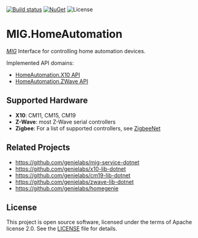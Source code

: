 [![Build status](https://ci.appveyor.com/api/projects/status/m9gpdbs7toa1348y?svg=true)](https://ci.appveyor.com/project/genemars/mig-homeauto)
[![NuGet](https://img.shields.io/nuget/v/MIG.HomeAutomation.svg)](https://www.nuget.org/packages/MIG.HomeAutomation/)
![License](https://img.shields.io/github/license/genielabs/mig-homeauto.svg)

# MIG.HomeAutomation

*[MIG](https://github.com/genielabs/mig-service-dotnet)* Interface for controlling home automation devices.

Implemented API domains:

- [HomeAutomation.X10 API](https://genielabs.github.io/HomeGenie/api/mig/mig_api_x10.html)
- [HomeAutomation.ZWave API](https://genielabs.github.io/HomeGenie/api/mig/mig_api_zwave.html)

## Supported Hardware

- **X10**: CM11, CM15, CM19
- **Z-Wave**: most Z-Wave serial controllers
- **Zigbee**: For a list of supported controllers, see [ZigbeeNet](https://github.com/Mr-Markus/ZigbeeNet)

## Related Projects

- https://github.com/genielabs/mig-service-dotnet
- https://github.com/genielabs/x10-lib-dotnet
- https://github.com/genielabs/cm19-lib-dotnet
- https://github.com/genielabs/zwave-lib-dotnet
- https://github.com/genielabs/homegenie

## License

This project is open source software, licensed under the terms of Apache license 2.0. See the [LICENSE](LICENSE) file for details.
